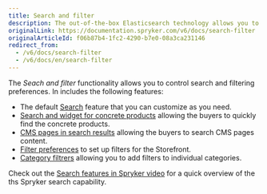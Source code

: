 ```yaml
---
title: Search and filter
description: The out-of-the-box Elasticsearch technology allows you to include full-text search, autosuggest and autocomplete.
originalLink: https://documentation.spryker.com/v6/docs/search-filter
originalArticleId: f06b87b4-1fc2-4290-b7e0-08a3ca231146
redirect_from:
  - /v6/docs/search-filter
  - /v6/docs/en/search-filter
---
```


The *Seach and filter* functionality allows you to control search and filtering preferences. In includes the following features: 

* The default [Search](/docs/scos/user/features/{{page.version}}/search-and-filter/search.html) feature that you can customize as you need.
* [Search and widget for concrete products](/docs/scos/user/features/{{page.version}}/search-and-filter/search.html-widget-for-concrete-products) allowing the buyers to quickly find the concrete products.
* [CMS pages in search results](/docs/scos/user/features/{{page.version}}/cms-feature-overview/cms-pages-in-search-results-overview.html) allowing the buyers to search CMS pages content.
* [Filter preferences](/docs/scos/user/features/{{page.version}}/category-management/category-management-feature-overview.html) to set up filters for the Storefront.
* [Category filtrers](/docs/scos/user/features/{{page.version}}/search-and-filter/category-filters.html) allowing you to add filters to individual categories.


Check out the [Search features in Spryker video](https://training.spryker.com/pages/spryker-tv?wchannelid=papy2tx2f6&wmediaid=u30c0bmd1m) for a quick overview of the ths Spryker search capability.
   
